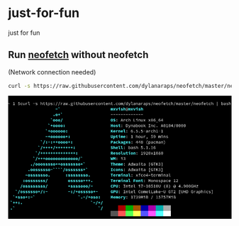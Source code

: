 # just-for-fun
just for fun

## Run [neofetch](https://github.com/dylanaraps/neofetch) without neofetch

(Network connection needed)
```sh
curl -s https://raw.githubusercontent.com/dylanaraps/neofetch/master/neofetch | bash
```

<img src="2023-10-02-113640_890x492_scrot.png">
